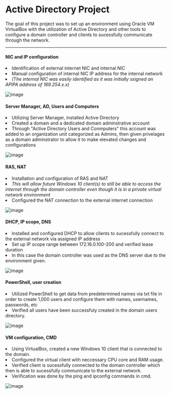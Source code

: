 # Active Directory Project

The goal of this project was to set up an environment using Oracle VM VirtualBox with the utilization of Active Directory and other tools to configure a domain controller and clients to sucessfully communicate through the network.

<hr>

<p> <h4>NIC and IP configuration</h4>
  <li>Identification of external internet NIC and internal NIC</li>
  <li>Manual configuration of internal NIC IP address for the internal network</li>
  <li><i>(The internal NIC was easily identified as it was initially ssigned an APIPA address of 169.254.x.x)</i></li>
</p>

![image](https://github.com/kimSim/AD/assets/10665087/7068d945-4f68-41fd-9672-4f3e104c9215)

<p> <h4>Server Manager, AD, Users and Computers</h4>
  <li>Utilizing Server Manager, installed Active Directory</li>
  <li>Created a domain and a dedicated domain adminstrative account</li>
  <li>Through "Active Directory Users and Conmputers" this account was added to an organization unit categorized as Admins, then given privelages as a domain adminstrator to allow it to make elevated changes and configurations</li>
</p>

![image](https://github.com/kimSim/AD/assets/10665087/a83b1e08-3f7c-4367-a231-8167633f85ab)

<p> <h4>RAS, NAT</h4>
  <li>Installation and configuration of RAS and NAT</li>
  <li><i>This will allow future Windows 10 client(s) to still be able to access the internet through the domain controller even though it is in a private virtual network environment</i></li>
  <li>Configured the NAT connection to the external internet connection</li>
</p>

![image](https://github.com/kimSim/AD/assets/10665087/2e33caa5-35b0-421d-ab2d-ef792aef027e)

<p> <h4>DHCP, IP scope, DNS</h4>
  <li>Installed and configured DHCP to allow clients to sucessfully connect to the external network via assigned IP address</li>
  <li>Set up IP scope range between 172.16.0.100-200 and verified lease duration</li>
  <li>In this case the domain controller was used as the DNS server due to the environment given.</li>
</p>

![image](https://github.com/kimSim/AD/assets/10665087/ab8aec21-bfe1-4428-9a62-ee668f1fbe56)

<p> <h4>PowerShell, user creation</h4>
  <li>Utilized PowerShell to get data from predetermined names via txt file in order to create 1,000 users and configure them with names, usernames, passwords, etc</li>
  <li>Verified all users have been successfuly created in the domain users directory.</li>
</p>

![image](https://github.com/kimSim/AD/assets/10665087/af5b18cb-9b1c-403d-b792-25bc2e981d8b)

<p> <h4>VM configuration, CMD</h4>
  <li>Using VirtualBox, created a new Windows 10 client that is connected to the domain.</li>
  <li>Configured the virtual client with neccessary CPU core and RAM usage.</li> 
  <li>Verified client is sucessfully connected to the domain controller which then is able to sucessfully communicate to the external network. </li>
  <li>Verification was done by the ping and ipconfig commands in cmd. </li>
</p>

![image](https://github.com/kimSim/AD/assets/10665087/d8854481-b099-4ea9-8015-313b53745cc3)

